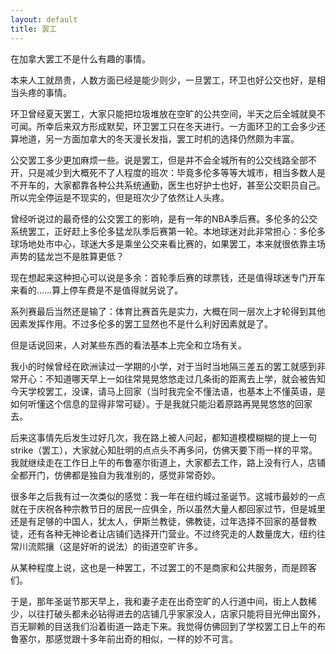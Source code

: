 ```yaml
---
layout: default
title: 罢工
---
```


在加拿大罢工不是什么有趣的事情。

本来人工就昂贵，人数方面已经是能少则少，一旦罢工，环卫也好公交也好，是相当头疼的事情。

环卫曾经夏天罢工，大家只能把垃圾堆放在空旷的公共空间，半天之后全城就臭不可闻。所幸后来双方形成默契，环卫罢工只在冬天进行。一方面环卫的工会多少还算地道，另一方面加拿大的冬天漫长发指，罢工时机的选择仍然颇为丰富。

公交罢工多少更加麻烦一些。说是罢工，但是并不会全城所有的公交线路全部不开，只是减少到大概死不了人程度的班次：毕竟多伦多等等大城市，相当多数人是不开车的，大家都靠各种公共系统通勤，医生也好护士也好，甚至公交职员自己。所以完全停运是不现实的，但是班次少了依然让人头疼。

曾经听说过的最奇怪的公交罢工的影响，是有一年的NBA季后赛。多伦多的公交系统罢工，正好赶上多伦多猛龙队季后赛第一轮。本地球迷对此非常担心：多伦多球场地处市中心，球迷大多是乘坐公交来看比赛的，如果罢工，本来就很依靠主场声势的猛龙岂不是胜算更低？

现在想起来这种担心可以说是多余：首轮季后赛的球票钱，还是值得球迷专门开车来看的……算上停车费是不是值得就另说了。

系列赛最后当然还是输了：体育比赛首先是实力，大概在同一层次上才轮得到其他因素发挥作用。不过多伦多的罢工显然也不是什么利好因素就是了。

但是话说回来，人对某些东西的看法基本上完全和立场有关。

我小的时候曾经在欧洲读过一学期的小学，对于当时当地隔三差五的罢工就感到非常开心：不知道哪天早上一如往常晃晃悠悠走过几条街的距离去上学，就会被告知今天学校罢工，没课，请马上回家（当时我完全不懂法语，也基本上不懂英语，是如何听懂这个信息的显得非常可疑）。于是我就只能沿着原路再晃晃悠悠的回家去。

后来这事情先后发生过好几次，我在路上被人问起，都知道模模糊糊的提上一句strike（罢工），大家就心知肚明的点点头不再多问，仿佛天要下雨一样的平常。我就继续走在工作日上午的布鲁塞尔街道上，大家都去工作，路上没有行人，店铺全都开门，仿佛都是独自为我准别的，感觉非常奇妙。

很多年之后我有过一次类似的感觉：我一年在纽约城过圣诞节。这城市最妙的一点就在于庆祝各种宗教节日的居民一应俱全，所以虽然大量人都回家过节，但是城里还是有足够的中国人，犹太人，伊斯兰教徒，佛教徒，过年选择不回家的基督教徒，还有各种无神论者让店铺们选择开门营业。不过终究走的人数量庞大，纽约往常川流熙攘（这是好听的说法）的街道空旷许多。

从某种程度上说，这也是一种罢工，不过罢工的不是商家和公共服务，而是顾客们。

于是，那年圣诞节那天早上，我和妻子走在出奇空旷的人行道中间，街上人数稀少，以往打破头都未必钻得进去的店铺几乎家家没人，店家只能将目光伸出窗外，百无聊赖的目送我们沿着街道一路走下来。我觉得仿佛回到了学校罢工日上午的布鲁塞尔，那感觉跟十多年前出奇的相似，一样的妙不可言。